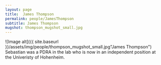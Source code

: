 ```yaml
---
layout: page
title:  James Thompson
permalink: people/JamesThompson
subtitle: James Thompson
mugshot: thompson_mugshot_small.jpg
---
```

![Image alt]({{ site.baseurl }}/assets/img/people/thompson_mugshot_small.jpg"James Thompson")
Sebastian was a PDRA in the lab who is now in an independent position at the Univeristy of Hohenheim.
